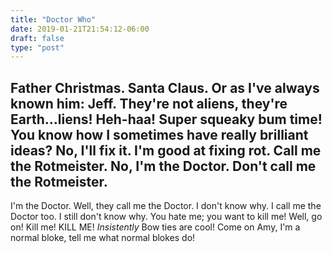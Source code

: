 ```yaml
---
title: "Doctor Who"
date: 2019-01-21T21:54:12-06:00
draft: false
type: "post"
---
```


## Father Christmas. Santa Claus. Or as I've always known him: Jeff. They're not aliens, they're Earth…liens! Heh-haa! Super squeaky bum time! You know how I sometimes have really brilliant ideas? No, I'll fix it. I'm good at fixing rot. Call me the Rotmeister. No, I'm the Doctor. Don't call me the Rotmeister.

I'm the Doctor. Well, they call me the Doctor. I don't know why. I call me the Doctor too. I still don't know why. You hate me; you want to kill me! Well, go on! Kill me! KILL ME! *Insistently* Bow ties are cool! Come on Amy, I'm a normal bloke, tell me what normal blokes do!

<audio src="doctorWho.fr.mp3" >

<readfile file="/articles/doctorWho.fr.md" markdown="true">

